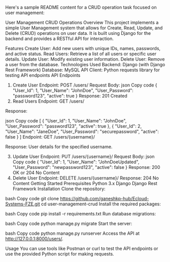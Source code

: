 
Here's a sample README content for a CRUD operation task focused on user management:

User Management CRUD Operations
Overview
This project implements a simple User Management system that allows for Create, Read, Update, and Delete (CRUD) operations on user data. It is built using Django for the backend and provides a RESTful API for interaction.

Features
Create User: Add new users with unique IDs, names, passwords, and active status.
Read Users: Retrieve a list of all users or specific user details.
Update User: Modify existing user information.
Delete User: Remove a user from the database.
Technologies Used
Backend: Django (with Django Rest Framework)
Database: MySQL
API Client: Python requests library for testing API endpoints
API Endpoints
1. Create User
Endpoint: POST /users/
Request Body:
json
Copy code
{
    "User_Id": 1,
    "User_Name": "JohnDoe",
    "User_Password": "password123",
    "active": true
}
Response: 201 Created
2. Read Users
Endpoint: GET /users/

Response:

json
Copy code
[
    {
        "User_Id": 1,
        "User_Name": "JohnDoe",
        "User_Password": "password123",
        "active": true
    },
    {
        "User_Id": 2,
        "User_Name": "JaneDoe",
        "User_Password": "securepassword",
        "active": false
    }
]
Endpoint: GET /users/{username}/

Response: User details for the specified username.

3. Update User
Endpoint: PUT /users/{username}/
Request Body:
json
Copy code
{
    "User_Id": 1,
    "User_Name": "JohnDoeUpdated",
    "User_Password": "newpassword123",
    "active": false
}
Response: 200 OK or 204 No Content
4. Delete User
Endpoint: DELETE /users/{username}/
Response: 204 No Content
Getting Started
Prerequisites
Python 3.x
Django
Django Rest Framework
Installation
Clone the repository:

bash
Copy code
git clone https://github.com/ganeshkp-hub/Ecloud-Systems-FZE.git
cd user-management-crud
Install the required packages:

bash
Copy code
pip install -r requirements.txt
Run database migrations:

bash
Copy code
python manage.py migrate
Start the server:

bash
Copy code
python manage.py runserver
Access the API at http://127.0.0.1:8000/users/.

Usage
You can use tools like Postman or curl to test the API endpoints or use the provided Python script for making requests.
